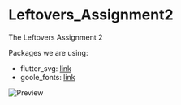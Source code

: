 # Leftovers_Assignment2
The Leftovers Assignment 2

Packages we are using:
- flutter_svg: [link](https://pub.dev/packages/flutter_svg)
- goole_fonts: [link](https://pub.dev/packages/google_fonts)

![Preview](/gif.gif)
